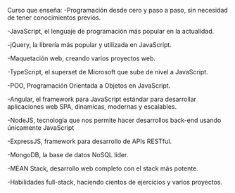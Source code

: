 Curso que enseña:
-Programación desde cero y paso a paso, sin necesidad de tener conocimientos previos.

-JavaScript, el lenguaje de programación más popular en la actualidad.

-jQuery, la librería más popular y utilizada en JavaScript.

-Maquetación web, creando varios proyectos web.

-TypeScript, el superset de Microsoft que sube de nivel a JavaScript.

-POO, Programación Orientada a Objetos en JavaScript.

-Angular, el framework para JavaScript estándar para desarrollar aplicaciones web SPA, dinamicas, modernas y escalables.

-NodeJS, tecnología que nos permite hacer desarrollos back-end usando únicamente JavaScript

-ExpressJS, framework para desarrollo de APIs RESTful.

-MongoDB, la base de datos NoSQL lider.

-MEAN Stack, desarrollo web completo con el stack más potente.

-Habilidades full-stack, haciendo cientos de ejercicios y varios proyectos.
